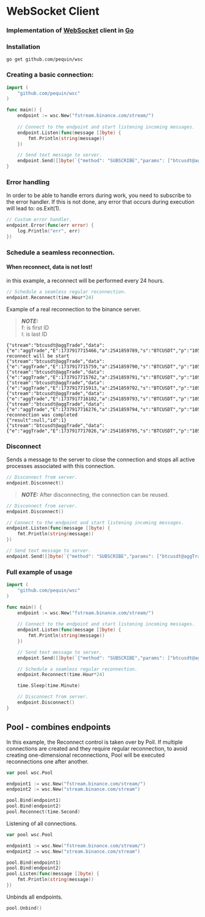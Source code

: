 # WebSocket Client

### Implementation of [WebSocket](http://www.rfc-editor.org/rfc/rfc6455.txt) client in [Go](http://golang.org/)


### Installation
```shell
go get github.com/pequin/wsc
```
### Creating a basic connection:
```go
import (
    "github.com/pequin/wsc"
)

func main() {
    endpoint := wsc.New("fstream.binance.com/stream/")
        
    // Connect to the endpoint and start listening incoming messages.
    endpoint.Listen(func(message []byte) {
		fmt.Println(string(message))
	})

    // Send text message to server.
    endpoint.Send([]byte(`{"method": "SUBSCRIBE","params": ["btcusdt@aggTrade"],"id": 1}`))
}
```

### Error handling
In order to be able to handle errors during work, you need to subscribe to the error handler.
If this is not done, any error that occurs during execution will lead to: os.Exit(1).
```go
// Custom error handler.
endpoint.Error(func(err error) {
	log.Println("err", err)
})
```
### Schedule a seamless reconnection.

#### When reconnect, data is not lost!
in this example, a reconnect will be performed every 24 hours.
```go
// Schedule a seamless regular reconnection.
endpoint.Reconnect(time.Hour*24)
```


Example of a real reconnection to the binance server.

> **_NOTE:_** \
f: is first ID\
l: is last ID

```shell
{"stream":"btcusdt@aggTrade","data":{"e":"aggTrade","E":1737917715466,"a":2541859789,"s":"BTCUSDT","p":"105092.10","q":"0.054","f":5897988206,"l":5897988212,"T":1737917715312,"m":false}}
reconnect will be start
{"stream":"btcusdt@aggTrade","data":{"e":"aggTrade","E":1737917715759,"a":2541859790,"s":"BTCUSDT","p":"105092.10","q":"0.021","f":5897988213,"l":5897988214,"T":1737917715640,"m":false}}
{"stream":"btcusdt@aggTrade","data":{"e":"aggTrade","E":1737917715762,"a":2541859791,"s":"BTCUSDT","p":"105092.00","q":"0.001","f":5897988215,"l":5897988215,"T":1737917715755,"m":true}}
{"stream":"btcusdt@aggTrade","data":{"e":"aggTrade","E":1737917715913,"a":2541859792,"s":"BTCUSDT","p":"105092.10","q":"0.050","f":5897988216,"l":5897988217,"T":1737917715758,"m":false}}
{"stream":"btcusdt@aggTrade","data":{"e":"aggTrade","E":1737917716102,"a":2541859793,"s":"BTCUSDT","p":"105092.10","q":"0.001","f":5897988218,"l":5897988218,"T":1737917715946,"m":false}}
{"stream":"btcusdt@aggTrade","data":{"e":"aggTrade","E":1737917716276,"a":2541859794,"s":"BTCUSDT","p":"105092.00","q":"0.007","f":5897988219,"l":5897988219,"T":1737917716121,"m":true}}
reconnection was completed
{"result":null,"id":1}
{"stream":"btcusdt@aggTrade","data":{"e":"aggTrade","E":1737917717026,"a":2541859795,"s":"BTCUSDT","p":"105092.00","q":"0.060","f":5897988220,"l":5897988224,"T":1737917716871,"m":true}}
```





### Disconnect
Sends a message to the server to close the connection and stops all active processes associated with this connection.
```go
// Disconnect from server.
endpoint.Disconnect()
```
> **_NOTE:_** 
After disconnecting, the connection can be reused.
```go
// Disconnect from server.
endpoint.Disconnect()

// Connect to the endpoint and start listening incoming messages.
endpoint.Listen(func(message []byte) {
	fmt.Println(string(message))
})

// Send text message to server.
endpoint.Send([]byte(`{"method": "SUBSCRIBE","params": ["btcusdt@aggTrade"],"id": 1}`))
```

### Full example of usage

```go
import (
    "github.com/pequin/wsc"
)

func main() {
    endpoint := wsc.New("fstream.binance.com/stream/")
        
    // Connect to the endpoint and start listening incoming messages.
    endpoint.Listen(func(message []byte) {
		fmt.Println(string(message))
	})

    // Send text message to server.
    endpoint.Send([]byte(`{"method": "SUBSCRIBE","params": ["btcusdt@aggTrade"],"id": 1}`))

    // Schedule a seamless regular reconnection.
    endpoint.Reconnect(time.Hour*24)

    time.Sleep(time.Minute)

    // Disconnect from server.
    endpoint.Disconnect()
}
```

## Pool - combines endpoints

In this example, the Reconnect control is taken over by Poll.
If multiple connections are created and they require regular reconnection, to avoid creating one-dimensional reconnections, Pool will be executed reconnections one after another.
```go
var pool wsc.Pool

endpoint1 := wsc.New("fstream.binance.com/stream/")
endpoint2 := wsc.New("stream.binance.com/stream")

pool.Bind(endpoint1)
pool.Bind(endpoint2)
pool.Reconnect(time.Second)

```

Listening of all connections.

```go
var pool wsc.Pool

endpoint1 := wsc.New("fstream.binance.com/stream/")
endpoint2 := wsc.New("stream.binance.com/stream")

pool.Bind(endpoint1)
pool.Bind(endpoint2)
pool.Listen(func(message []byte) {
	fmt.Println(string(message))
})

```

Unbinds all endpoints.
```go
pool.Unbind()
```